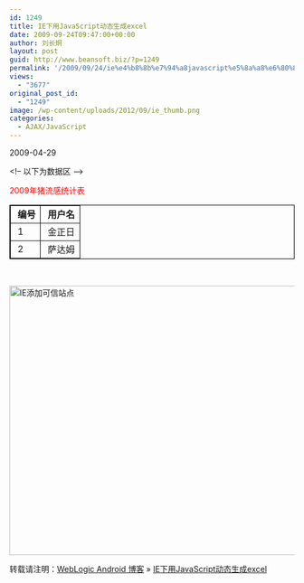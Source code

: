 ```yaml
---
id: 1249
title: IE下用JavaScript动态生成excel
date: 2009-09-24T09:47:00+00:00
author: 刘长炯
layout: post
guid: http://www.beansoft.biz/?p=1249
permalink: '/2009/09/24/ie%e4%b8%8b%e7%94%a8javascript%e5%8a%a8%e6%80%81%e7%94%9f%e6%88%90excel/'
views:
  - "3677"
original_post_id:
  - "1249"
image: /wp-content/uploads/2012/09/ie_thumb.png
categories:
  - AJAX/JavaScript
---
```

2009-04-29

<script>

// 这个代码可以大大减少IE下的当前页面的Excel导出工作量   
// 如果不能正确执行, 请把当前站点加入可信站点并调低安全级 参考图片: IE添加可信站点.png   
// 导出为Excel, 参数为 HTML 或者 表格代码, 如: "AtB", xxx.innerHTML   
function printToExcel(html) {   
&#160; try{   
&#160;&#160;&#160; var ExApp = new ActiveXObject("Excel.Application")   
&#160;&#160;&#160; var ExWBk = ExApp.workbooks.add()   
&#160;&#160;&#160; var ExWSh = ExWBk.worksheets(1)   
&#160;&#160;&#160; ExApp.DisplayAlerts = false   
&#160;&#160;&#160; ExApp.visible = true   
&#160; }catch(e){   
&#160;&#160;&#160; alert("您所设定的安全级别太高，或者您的电脑没有安装Microsoft Excel软件！")   
&#160;&#160;&#160; return false   
&#160; }   
&#160; window.clipboardData.setData("Text", html);&#160;   
&#160; ExWBk.worksheets(1).Paste;   
&#160; ExWBk.worksheets(1).Columns.AutoFit;   
&#160; ExWBk.worksheets(1).Rows.AutoFit;   
}   
&#160;&#160; // 将 HTML 表格导出为 Excel   
&#160; function&#160;&#160; exportToExcel(table)&#160;&#160;&#160;   
&#160; {   
&#160;&#160;&#160;&#160;&#160; if(confirm("确认要导出吗?")){   
&#160;&#160;&#160;&#160;&#160; //&#160;&#160; Start&#160;&#160; Excel&#160;&#160; and&#160;&#160; get&#160;&#160; Application&#160;&#160; object.&#160;   
&#160;&#160;&#160;&#160;&#160; var&#160;&#160; oXL&#160;&#160; =&#160;&#160; new&#160;&#160; ActiveXObject("Excel.Application");&#160;&#160;&#160;   
&#160;&#160;&#160;&#160;&#160; //&#160;&#160; Get&#160;&#160; a&#160;&#160; new&#160;&#160; workbook.&#160;   
&#160;&#160;&#160;&#160;&#160; var&#160;&#160; oWB&#160;&#160; =&#160;&#160; oXL.Workbooks.Add();&#160;   
&#160;&#160;&#160;&#160;&#160; var&#160;&#160; oSheet&#160;&#160; =&#160;&#160; oWB.ActiveSheet;   
&#160;&#160;&#160;&#160;&#160; var&#160;&#160; hang&#160;&#160; =&#160;&#160; table.rows.length;&#160;&#160;&#160;&#160;   
&#160;&#160;&#160;&#160;&#160; var&#160;&#160; lie&#160;&#160; =&#160;&#160; table.rows(0).cells.length;&#160;&#160;&#160;&#160;&#160;&#160;   
&#160;&#160;&#160;&#160;&#160; //&#160;&#160; Add&#160;&#160; table&#160;&#160; headers&#160;&#160; going&#160;&#160; cell&#160;&#160; by&#160;&#160; cell.&#160;   
&#160;&#160;&#160;&#160;&#160; for&#160;&#160; (i=0;i<hang;i++)&#160;   
&#160;&#160;&#160;&#160;&#160; {&#160;   
&#160;&#160;&#160;&#160;&#160; for&#160;&#160; (j=0;j<lie;j++)&#160;   
&#160;&#160;&#160;&#160;&#160; {&#160;   
&#160;&#160;&#160;&#160;&#160; oSheet.Cells(i+1,j+1).Value&#160;&#160; =&#160;&#160; table.rows(i).cells(j).innerText;&#160;   
&#160;&#160;&#160;&#160;&#160; }&#160;&#160;&#160;&#160;   
&#160;&#160;&#160;&#160;&#160; }&#160;   
&#160;&#160;&#160;&#160;&#160; oXL.Visible&#160;&#160; =&#160;&#160; true;&#160;   
&#160;&#160;&#160;&#160;&#160; oXL.UserControl&#160;&#160; =&#160;&#160; true;&#160;&#160;&#160;&#160;&#160;&#160;   
&#160;&#160;&#160;&#160;&#160; }   
&#160; }   
//printToExcel("AtB");   
</script>   
<!&#8211; 以下为数据区 &#8211;>   
<div id="dataArea">   
<font color=red>2009年猪流感统计表</font>   
&#160;&#160;&#160; <table border="1"&#160; cellpadding="0" style="border-collapse: collapse; " bordercolor="#000000">   
<tbody><tr>   
<td>&nbsp;<b>编号</b></td>   
<td>&nbsp;<b>用户名</b></td></tr>   
<tr>   
<td>&nbsp;1</td>   
<td>&nbsp;金正日</td></tr>   
<tr>   
<td>&nbsp;2</td>   
<td>&nbsp;萨达姆</td></tr>   
</tbody> 

</table> 

</div>   
<script>   
if(confirm("是否导出表格数据为 Excel?")) {   
&#160;&#160;&#160; printToExcel(dataArea.innerHTML);   
}   
</script> 

&#160; 

[<img title="IE添加可信站点" style="display:inline;border-width:0;" height="477" alt="IE添加可信站点" src="http://www.beansoft.biz/wp-content/uploads/2010/09/ie_thumb.png" width="807" border="0" />](http://www.beansoft.biz/wp-content/uploads/2010/09/ie.png)

转载请注明：[WebLogic Android 博客](http://www.beansoft.biz) &raquo; [IE下用JavaScript动态生成excel](http://www.beansoft.biz/2009/09/24/ie%e4%b8%8b%e7%94%a8javascript%e5%8a%a8%e6%80%81%e7%94%9f%e6%88%90excel/)